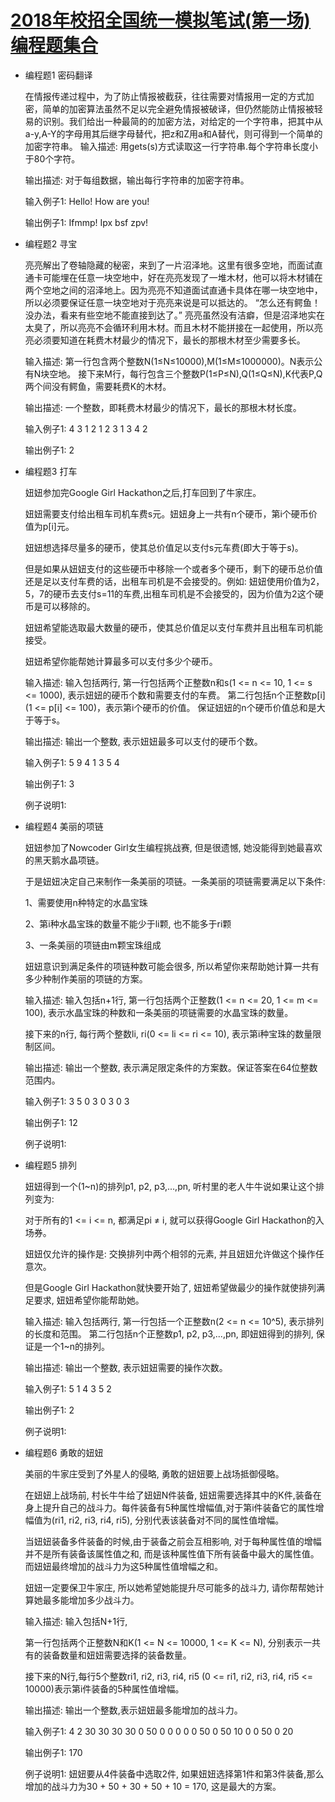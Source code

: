 [2018年校招全国统一模拟笔试(第一场)编程题集合](https://www.nowcoder.com/test/9439037/summary)
====================

+ 编程题1 密码翻译

    在情报传递过程中，为了防止情报被截获，往往需要对情报用一定的方式加密，简单的加密算法虽然不足以完全避免情报被破译，但仍然能防止情报被轻易的识别。我们给出一种最简的的加密方法，对给定的一个字符串，把其中从a-y,A-Y的字母用其后继字母替代，把z和Z用a和A替代，则可得到一个简单的加密字符串。 
    输入描述:
    用gets(s)方式读取这一行字符串.每个字符串长度小于80个字符。


    输出描述:
    对于每组数据，输出每行字符串的加密字符串。

    输入例子1:
    Hello! How are you!

    输出例子1:
    Ifmmp! Ipx bsf zpv!

+ 编程题2 寻宝

    亮亮解出了卷轴隐藏的秘密，来到了一片沼泽地。这里有很多空地，而面试直通卡可能埋在任意一块空地中，好在亮亮发现了一堆木材，他可以将木材铺在两个空地之间的沼泽地上。因为亮亮不知道面试直通卡具体在哪一块空地中，所以必须要保证任意一块空地对于亮亮来说是可以抵达的。 “怎么还有鳄鱼！没办法，看来有些空地不能直接到达了。” 亮亮虽然没有洁癖，但是沼泽地实在太臭了，所以亮亮不会循环利用木材。而且木材不能拼接在一起使用，所以亮亮必须要知道在耗费木材最少的情况下，最长的那根木材至少需要多长。

    输入描述:
    第一行包含两个整数N(1≤N≤10000),M(1≤M≤1000000)。N表示公有N块空地。
    接下来M行，每行包含三个整数P(1≤P≤N),Q(1≤Q≤N),K代表P,Q两个间没有鳄鱼，需要耗费K的木材。


    输出描述:
    一个整数，即耗费木材最少的情况下，最长的那根木材长度。

    输入例子1:
    4 3
    1 2 1
    2 3 1
    3 4 2

    输出例子1:
    2

+ 编程题3 打车

    妞妞参加完Google Girl Hackathon之后,打车回到了牛家庄。

    妞妞需要支付给出租车司机车费s元。妞妞身上一共有n个硬币，第i个硬币价值为p[i]元。

    妞妞想选择尽量多的硬币，使其总价值足以支付s元车费(即大于等于s)。


    但是如果从妞妞支付的这些硬币中移除一个或者多个硬币，剩下的硬币总价值还是足以支付车费的话，出租车司机是不会接受的。例如: 妞妞使用价值为2，5，7的硬币去支付s=11的车费,出租车司机是不会接受的，因为价值为2这个硬币是可以移除的。


    妞妞希望能选取最大数量的硬币，使其总价值足以支付车费并且出租车司机能接受。

    妞妞希望你能帮她计算最多可以支付多少个硬币。


    输入描述:
    输入包括两行, 第一行包括两个正整数n和s(1 <= n <= 10, 1 <= s <= 1000), 表示妞妞的硬币个数和需要支付的车费。
    第二行包括n个正整数p[i] (1 <= p[i] <= 100)，表示第i个硬币的价值。
    保证妞妞的n个硬币价值总和是大于等于s。


    输出描述:
    输出一个整数, 表示妞妞最多可以支付的硬币个数。

    输入例子1:
    5 9
    4 1 3 5 4

    输出例子1:
    3

    例子说明1:


+ 编程题4 美丽的项链

    妞妞参加了Nowcoder Girl女生编程挑战赛, 但是很遗憾, 她没能得到她最喜欢的黑天鹅水晶项链。

    于是妞妞决定自己来制作一条美丽的项链。一条美丽的项链需要满足以下条件:

    1、需要使用n种特定的水晶宝珠

    2、第i种水晶宝珠的数量不能少于li颗, 也不能多于ri颗

    3、一条美丽的项链由m颗宝珠组成

    妞妞意识到满足条件的项链种数可能会很多, 所以希望你来帮助她计算一共有多少种制作美丽的项链的方案。


    输入描述:
    输入包括n+1行, 第一行包括两个正整数(1 <= n <= 20, 1 <= m <= 100), 表示水晶宝珠的种数和一条美丽的项链需要的水晶宝珠的数量。

    接下来的n行, 每行两个整数li, ri(0 <= li <= ri <= 10), 表示第i种宝珠的数量限制区间。



    输出描述:
    输出一个整数, 表示满足限定条件的方案数。保证答案在64位整数范围内。

    输入例子1:
    3 5
    0 3
    0 3
    0 3

    输出例子1:
    12

    例子说明1:

+ 编程题5 排列

    妞妞得到一个(1~n)的排列p1, p2, p3,...,pn, 听村里的老人牛牛说如果让这个排列变为:

    对于所有的1 <= i <= n, 都满足pi ≠ i, 就可以获得Google Girl Hackathon的入场券。

    妞妞仅允许的操作是: 交换排列中两个相邻的元素, 并且妞妞允许做这个操作任意次。

    但是Google Girl Hackathon就快要开始了, 妞妞希望做最少的操作就使排列满足要求, 妞妞希望你能帮助她。


    输入描述:
    输入包括两行, 第一行包括一个正整数n(2 <= n <= 10^5), 表示排列的长度和范围。
    第二行包括n个正整数p1, p2, p3,...,pn, 即妞妞得到的排列, 保证是一个1~n的排列。


    输出描述:
    输出一个整数, 表示妞妞需要的操作次数。

    输入例子1:
    5
    1 4 3 5 2

    输出例子1:
    2

    例子说明1:

+ 编程题6 勇敢的妞妞

    美丽的牛家庄受到了外星人的侵略, 勇敢的妞妞要上战场抵御侵略。


    在妞妞上战场前, 村长牛牛给了妞妞N件装备, 妞妞需要选择其中的K件,装备在身上提升自己的战斗力。每件装备有5种属性增幅值,对于第i件装备它的属性增幅值为(ri1, ri2, ri3, ri4, ri5), 分别代表该装备对不同的属性值增幅。

    当妞妞装备多件装备的时候,由于装备之前会互相影响, 对于每种属性值的增幅并不是所有装备该属性值之和, 而是该种属性值下所有装备中最大的属性值。而妞妞最终增加的战斗力为这5种属性值增幅之和。


    妞妞一定要保卫牛家庄, 所以她希望她能提升尽可能多的战斗力, 请你帮帮她计算她最多能增加多少战斗力。


    输入描述:
    输入包括N+1行,

    第一行包括两个正整数N和K(1 <= N <= 10000, 1 <= K <= N), 分别表示一共有的装备数量和妞妞需要选择的装备数量。

    接下来的N行,每行5个整数ri1, ri2, ri3, ri4, ri5 (0 <= ri1, ri2, ri3, ri4, ri5 <= 10000)表示第i件装备的5种属性值增幅。



    输出描述:
    输出一个整数,表示妞妞最多能增加的战斗力。

    输入例子1:
    4 2
    30 30 30 30 0
    50 0 0 0 0
    0 50 0 50 10
    0 0 50 0 20

    输出例子1:
    170

    例子说明1:
    妞妞要从4件装备中选取2件, 如果妞妞选择第1件和第3件装备,那么增加的战斗力为30 + 50 + 30 + 50 + 10 = 170, 这是最大的方案。